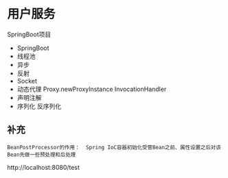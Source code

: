 
# 用户服务
SpringBoot项目
- SpringBoot
- 线程池
- 异步
- 反射
- Socket
- 动态代理 Proxy.newProxyInstance    InvocationHandler
- 声明注解
- 序列化 反序列化

## 补充
```
BeanPostProcessor的作用：  Spring IoC容器初始化受管Bean之前、属性设置之后对该Bean先做一些预处理和后处理
```

http://localhost:8080/test
